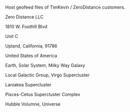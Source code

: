 Host geofeed files of TimKevin / ZeroDistance customers. 


Zero Distance LLC

1810 W. Foothill Blvd

Unit C

Upland, California, 91786

United States of America

Earth, Solar System, Milky Way Galaxy

Local Galactic Group, Virgo Supercluster

Laniakea Supercluster

Pisces-Cetus Supercluster Complex

Hubble Volumne, Universe
